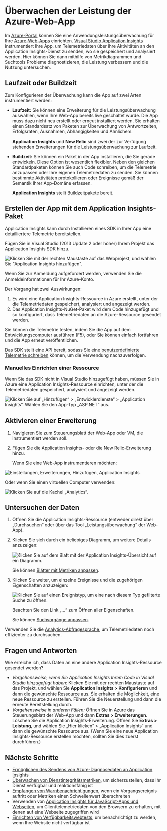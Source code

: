 <properties
	pageTitle="Überwachen der Leistung der Azure-Web-App | Microsoft Azure"
	description="Überwachung der Anwendungsleistung für Azure-Web-Apps. Ladezeit für Diagramme und Antwortzeit, Informationen zu den Abhängigkeiten und Festlegen von Benachrichtigungen zur Leistung."
	services="application-insights"
    documentationCenter=".net"
	authors="alancameronwills"
	manager="douge"/>

<tags
	ms.service="azure-portal"
	ms.workload="na"
	ms.tgt_pltfrm="na"
	ms.devlang="na"
	ms.topic="article"
	ms.date="09/01/2016"
	ms.author="awills"/>

# Überwachen der Leistung der Azure-Web-App

Im [Azure-Portal](https://portal.azure.com) können Sie eine Anwendungsleistungsüberwachung für Ihre [Azure-Web-Apps](../app-service-web/app-service-web-overview.md) einrichten. [Visual Studio Application Insights](app-insights-overview.md) instrumentiert Ihre App, um Telemetriedaten über ihre Aktivitäten an den Application Insights-Dienst zu senden, wo sie gespeichert und analysiert werden. Hier können Sie dann mithilfe von Metrikdiagrammen und Suchtools Probleme diagnostizieren, die Leistung verbessern und die Nutzung untersuchen.

## Laufzeit oder Buildzeit

Zum Konfigurieren der Überwachung kann die App auf zwei Arten instrumentiert werden:

* **Laufzeit:** Sie können eine Erweiterung für die Leistungsüberwachung auswählen, wenn Ihre Web-App bereits live geschaltet wurde. Die App muss dazu nicht neu erstellt oder erneut installiert werden. Sie erhalten einen Standardsatz von Paketen zur Überwachung von Antwortzeiten, Erfolgsraten, Ausnahmen, Abhängigkeiten und Ähnlichem.

    **Application Insights** und **New Relic** sind zwei der zur Verfügung stehenden Erweiterungen für die Leistungsüberwachung zur Laufzeit.
 
* **Buildzeit:** Sie können ein Paket in der App installieren, die Sie gerade entwickeln. Diese Option ist wesentlich flexibler. Neben den gleichen Standardpaketen können Sie auch Code schreiben, um die Telemetrie anzupassen oder Ihre eigenen Telemetriedaten zu senden. Sie können bestimmte Aktivitäten protokollieren oder Ereignisse gemäß der Semantik Ihrer App-Domäne erfassen.

    **Application Insights** stellt Buildzeitpakete bereit.


## Erstellen der App mit dem Application Insights-Paket

Application Insights kann durch Installieren eines SDK in Ihrer App eine detailliertere Telemetrie bereitstellen.

Fügen Sie in Visual Studio (2013 Update 2 oder höher) Ihrem Projekt das Application Insights SDK hinzu.

![Klicken Sie mit der rechten Maustaste auf das Webprojekt, und wählen Sie "Application Insights hinzufügen".](./media/app-insights-azure-web-apps/03-add.png)

Wenn Sie zur Anmeldung aufgefordert werden, verwenden Sie die Anmeldeinformationen für Ihr Azure-Konto.

Der Vorgang hat zwei Auswirkungen:

1. Es wird eine Application Insights-Ressource in Azure erstellt, unter der die Telemetriedaten gespeichert, analysiert und angezeigt werden.
2. Das Application Insights-NuGet-Paket wird dem Code hinzugefügt und so konfiguriert, dass Telemetriedaten an die Azure-Ressource gesendet werden.

Sie können die Telemetrie testen, indem Sie die App auf dem Entwicklungscomputer ausführen (F5), oder Sie können einfach fortfahren und die App erneut veröffentlichen.

Das SDK stellt eine API bereit, sodass Sie eine [benutzerdefinierte Telemetrie schreiben](../application-insights/app-insights-api-custom-events-metrics.md) können, um die Verwendung nachzuverfolgen.

### Manuelles Einrichten einer Ressource

Wenn Sie das SDK nicht in Visual Studio hinzugefügt haben, müssen Sie in Azure eine Application Insights-Ressource einrichten, unter der die Telemetriedaten gespeichert, analysiert und angezeigt werden.

![Klicken Sie auf „Hinzufügen“ > „Entwicklerdienste“ > „Application Insights“. Wählen Sie den App-Typ „ASP.NET“ aus.](./media/app-insights-azure-web-apps/01-new.png)


## Aktivieren einer Erweiterung

1. Navigieren Sie zum Steuerungsblatt der Web-App oder VM, die instrumentiert werden soll.

2. Fügen Sie die Application Insights- oder die New Relic-Erweiterung hinzu.

    Wenn Sie eine Web-App instrumentieren möchten:

![Einstellungen, Erweiterungen, Hinzufügen, Application Insights](./media/app-insights-azure-web-apps/05-extend.png)

Oder wenn Sie einen virtuellen Computer verwenden:

![Klicken Sie auf die Kachel „Analytics“.](./media/app-insights-azure-web-apps/10-vm1.png)



## Untersuchen der Daten

1. Öffnen Sie die Application Insights-Ressource (entweder direkt über „Durchsuchen“ oder über das Tool „Leistungsüberwachung“ der Web-App).

2. Klicken Sie sich durch ein beliebiges Diagramm, um weitere Details anzuzeigen:

    ![Klicken Sie auf dem Blatt mit der Application Insights-Übersicht auf ein Diagramm.](./media/app-insights-azure-web-apps/07-dependency.png)

    Sie können [Blätter mit Metriken anpassen](../application-insights/app-insights-metrics-explorer.md).

3. Klicken Sie weiter, um einzelne Ereignisse und die zugehörigen Eigenschaften anzuzeigen:

    ![Klicken Sie auf einen Ereignistyp, um eine nach diesem Typ gefilterte Suche zu öffnen.](./media/app-insights-azure-web-apps/08-requests.png)

    Beachten Sie den Link „...“ zum Öffnen aller Eigenschaften.

    Sie können [Suchvorgänge anpassen](../application-insights/app-insights-diagnostic-search.md).

Verwenden Sie die [Analytics-Abfragesprache](../application-insights/app-insights-analytics-tour.md), um Telemetriedaten noch effizienter zu durchsuchen.


## Fragen und Antworten

Wie erreiche ich, dass Daten an eine andere Application Insights-Ressource gesendet werden?

* *Vorgehensweise, wenn Sie Application Insights Ihrem Code in Visual Studio hinzugefügt haben:* Klicken Sie mit der rechten Maustaste auf das Projekt, und wählen Sie **Application Insights > Konfigurieren** und dann die gewünschte Ressource aus. Sie erhalten die Möglichkeit, eine neue Ressource zu erstellen. Führen Sie die Neuerstellung und dann die erneute Bereitstellung durch.
* *Vorgehensweise in anderen Fällen:* Öffnen Sie in Azure das Steuerungsblatt der Web-App und dann **Extras > Erweiterungen**. Löschen Sie die Application Insights-Erweiterung. Öffnen Sie **Extras > Leistung**, und wählen Sie „Hier klicken“ > „Application Insights“ und dann die gewünschte Ressource aus. (Wenn Sie eine neue Application Insights-Ressource erstellen möchten, sollten Sie dies zuerst durchführen.)


## Nächste Schritte

* [Ermöglichen des Sendens von Azure-Diagnosedaten an Application Insights](app-insights-azure-diagnostics.md)
* [Überwachen von Dienstintegritätsmetriken](../azure-portal/insights-how-to-customize-monitoring.md), um sicherzustellen, dass Ihr Dienst verfügbar und reaktionsfähig ist
* [Empfangen von Warnbenachrichtigungen](../azure-portal/insights-receive-alert-notifications.md), wenn ein Vorgangsereignis auftritt oder Metriken einen Schwellenwert überschreiten
* Verwenden von [Application Insights für JavaScript-Apps und Webseiten](app-insights-web-track-usage.md), um Clienttelemetriedaten von den Browsern zu erhalten, mit denen auf eine Webseite zugegriffen wird
* [Einrichten von Verfügbarkeitswebtests](app-insights-monitor-web-app-availability.md), um benachrichtigt zu werden, wenn Ihre Website nicht verfügbar ist

<!---HONumber=AcomDC_0907_2016-->